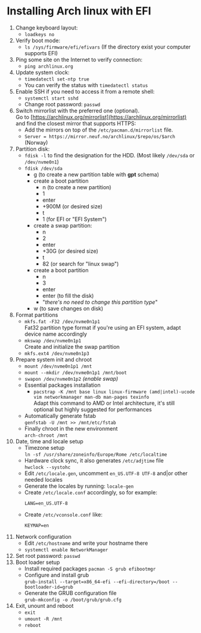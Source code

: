 # Installing Arch linux with EFI

1. Change keyboard layout:
    - `loadkeys no`
2. Verify boot mode:
    - `ls /sys/firmware/efi/efivars` (If the directory exist your computer supports EFI)
3. Ping some site on the Internet to verify connection:
    - `ping archlinux.org`
4. Update system clock:
    - `timedatectl set-ntp true`
    - You can verify the status with `timedatectl status`
5. Enable SSH if you need to access it from a remote shell:
    - `systemctl start sshd`
    - Change root password: `passwd`
6. Switch mirrorlist with the preferred one (optional).  
    Go to [https://archlinux.org/mirrorlist](https://archlinux.org/mirrorlist) and find the closest mirror that supports HTTPS:
    - Add the mirrors on top of the `/etc/pacman.d/mirrorlist` file.
    - `Server = https://mirror.neuf.no/archlinux/$repo/os/$arch` (Norway)
7. Partition disk:
    - `fdisk -l` to find the designation for the HDD. (Most likely `/dev/sda` or `/dev/nvme0n1`)
    - `fdisk /dev/sda`
        - g (to create a new partition table with **gpt** schema)
        - create a boot partition
            - n (to create a new partition)
            - 1
            - enter
            - +900M (or desired size)
            - t
            - 1 (for EFI or "EFI System")
        - create a swap partition:
            - n
            - 2
            - enter
            - +30G (or desired size)
            - t
            - 82 (or search for "linux swap")
        - create a boot partition
            - n
            - 3
            - enter
            - enter (to fill the disk)
            - "_there's no need to change this partition type_"
        - w (to save changes on disk)
8. Format partitions
    - `mkfs.fat -F32 /dev/nvme0n1p1`  
        Fat32 partition type format if you're using an EFI system, adapt device name accordingly
    - `mkswap /dev/nvme0n1p1`  
        Create and initialize the swap partition
    - `mkfs.ext4 /dev/nvme0n1p3` 
9. Prepare system init and chroot
    - `mount /dev/nvme0n1p1 /mnt`
    - `mount --mkdir /dev/nvme0n1p1 /mnt/boot`
    - `swapon /dev/nvme0n1p2` _(enable swap)_
    - Essential packages installation
        - `pacstrap -K /mnt base linux linux-firmware (amd|intel)-ucode vim networkmanager man-db man-pages texinfo`  
            Adapt this command to AMD or Intel architecture, it's still optional but highly suggested for performances
    - Automatically generate fstab  
        `genfstab -U /mnt >> /mnt/etc/fstab`
    - Finally chroot in the new environment  
        `arch-chroot /mnt`
10. Date, time and locale setup
    - Timezone setup  
        `ln -sf /usr/share/zoneinfo/Europe/Rome /etc/localtime`
    - Hardware clock sync, it also generates `/etc/adjtime` file  
        `hwclock --systohc`
    - Edit `/etc/locale.gen`, uncomment `en_US.UTF-8 UTF-8` and|or other needed locales
    - Generate the locales by running: `locale-gen`
    - Create `/etc/locale.conf` accordingly, so for example:
        ```
        LANG=en_US.UTF-8
        ```
    - Create `/etc/vconsole.conf` like:
        ```
        KEYMAP=en
        ```
11. Network configuration
    - Edit `/etc/hostname` and write your hostname there
    - `systemctl enable NetworkManager`
12. Set root password: `passwd`
13. Boot loader setup
    - Install required packages
        `pacman -S grub efibootmgr`
    - Configure and install grub  
        `grub-install --target=x86_64-efi --efi-directory=/boot --bootloader-id=grub`
    - Generate the GRUB configuration file  
        `grub-mkconfig -o /boot/grub/grub.cfg`
14. Exit, unount and reboot
    - `exit`
    - `umount -R /mnt`
    - `reboot`
